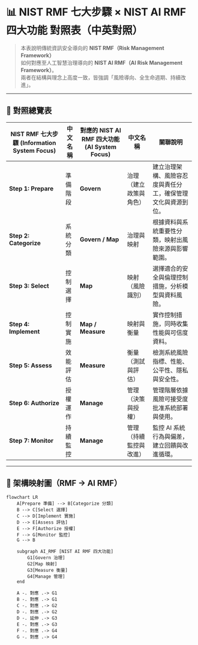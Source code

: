 # 📊 NIST RMF 七大步驟 × NIST AI RMF 四大功能 對照表（中英對照）

> 本表說明傳統資訊安全導向的 **NIST RMF（Risk Management Framework）**  
> 如何對應至人工智慧治理導向的 **NIST AI RMF（AI Risk Management Framework）**。  
> 兩者在結構與理念上高度一致，皆強調「風險導向、全生命週期、持續改進」。

---

## 🧭 對照總覽表

| NIST RMF 七大步驟 (Information System Focus) | 中文名稱 | 對應的 NIST AI RMF 四大功能 (AI System Focus) | 中文名稱 | 關聯說明 |
|----------------------------------------------|------------|-----------------------------------------------|-------------|-------------|
| **Step 1: Prepare** | 準備階段 | **Govern** | 治理（建立政策與角色） | 建立治理架構、風險容忍度與責任分工，確保管理文化與資源到位。 |
| **Step 2: Categorize** | 系統分類 | **Govern / Map** | 治理與映射 | 根據資料與系統重要性分類，映射出風險來源與影響範圍。 |
| **Step 3: Select** | 控制選擇 | **Map** | 映射（風險識別） | 選擇適合的安全與倫理控制措施，分析模型與資料風險。 |
| **Step 4: Implement** | 控制實施 | **Map / Measure** | 映射與衡量 | 實作控制措施，同時收集性能與可信度資料。 |
| **Step 5: Assess** | 效能評估 | **Measure** | 衡量（測試與評估） | 檢測系統風險指標、性能、公平性、隱私與安全性。 |
| **Step 6: Authorize** | 授權運作 | **Manage** | 管理（決策與授權） | 管理階層依據風險可接受度批准系統部署與使用。 |
| **Step 7: Monitor** | 持續監控 | **Manage** | 管理（持續監控與改進） | 監控 AI 系統行為與偏差，建立回饋與改進循環。 |

---

## 🔄 架構映射圖（RMF → AI RMF）

```mermaid
flowchart LR
    A[Prepare 準備] --> B[Categorize 分類]
    B --> C[Select 選擇]
    C --> D[Implement 實施]
    D --> E[Assess 評估]
    E --> F[Authorize 授權]
    F --> G[Monitor 監控]
    G --> B

    subgraph AI_RMF [NIST AI RMF 四大功能]
        G1[Govern 治理]
        G2[Map 映射]
        G3[Measure 衡量]
        G4[Manage 管理]
    end

    A -. 對應 .-> G1
    B -. 對應 .-> G1
    C -. 對應 .-> G2
    D -. 對應 .-> G2
    D -. 延伸 .-> G3
    E -. 對應 .-> G3
    F -. 對應 .-> G4
    G -. 對應 .-> G4
